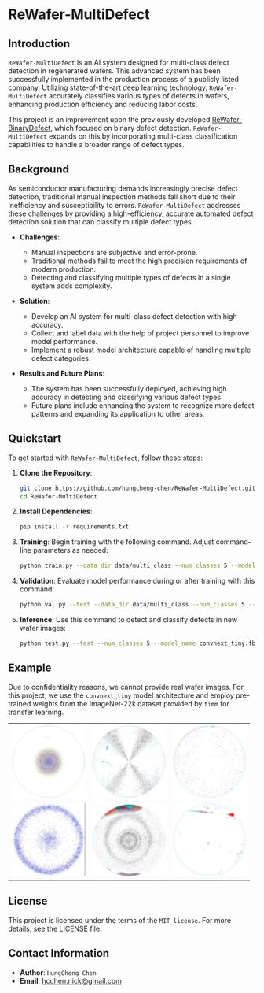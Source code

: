 # ReWafer-MultiDefect

## Introduction

`ReWafer-MultiDefect` is an AI system designed for multi-class defect detection in regenerated wafers. This advanced system has been successfully implemented in the production process of a publicly listed company. Utilizing state-of-the-art deep learning technology, `ReWafer-MultiDefect` accurately classifies various types of defects in wafers, enhancing production efficiency and reducing labor costs.

This project is an improvement upon the previously developed [ReWafer-BinaryDefect](https://github.com/hungcheng-chen/ReWafer-BinaryDefect), which focused on binary defect detection. `ReWafer-MultiDefect` expands on this by incorporating multi-class classification capabilities to handle a broader range of defect types.

## Background

As semiconductor manufacturing demands increasingly precise defect detection, traditional manual inspection methods fall short due to their inefficiency and susceptibility to errors. `ReWafer-MultiDefect` addresses these challenges by providing a high-efficiency, accurate automated defect detection solution that can classify multiple defect types.

- **Challenges**:
  - Manual inspections are subjective and error-prone.
  - Traditional methods fail to meet the high precision requirements of modern production.
  - Detecting and classifying multiple types of defects in a single system adds complexity.

- **Solution**:
  - Develop an AI system for multi-class defect detection with high accuracy.
  - Collect and label data with the help of project personnel to improve model performance.
  - Implement a robust model architecture capable of handling multiple defect categories.

- **Results and Future Plans**:
  - The system has been successfully deployed, achieving high accuracy in detecting and classifying various defect types.
  - Future plans include enhancing the system to recognize more defect patterns and expanding its application to other areas.

## Quickstart

To get started with `ReWafer-MultiDefect`, follow these steps:

1. **Clone the Repository**:
    ```sh
    git clone https://github.com/hungcheng-chen/ReWafer-MultiDefect.git
    cd ReWafer-MultiDefect
    ```

2. **Install Dependencies**:
    ```sh
    pip install -r requirements.txt
    ```

3. **Training**: Begin training with the following command. Adjust command-line parameters as needed:
    ```bash
    python train.py --data_dir data/multi_class --num_classes 5 --model_name convnext_tiny.fb_in22k --batch_size 128 --epochs 30 --lr 1e-4
    ```

4. **Validation**: Evaluate model performance during or after training with this command:
    ```bash
    python val.py --test --data_dir data/multi_class --num_classes 5 --model_name convnext_tiny.fb_in22k --load_model runs/.../best_model.pt
    ```

5. **Inference**: Use this command to detect and classify defects in new wafer images:
    ```bash
    python test.py --test --num_classes 5 --model_name convnext_tiny.fb_in22k --load_model runs/.../best_model.pt --image_path .../xxx.png
    ```

## Example

Due to confidentiality reasons, we cannot provide real wafer images. For this project, we use the `convnext_tiny` model architecture and employ pre-trained weights from the ImageNet-22k dataset provided by `timm` for transfer learning.

<table align="center">
<tr>
    <td><img src="docs/images/0.jpg" alt="Image 1" width="150"></td>
    <td><img src="docs/images/1.jpg" alt="Image 2" width="150"></td>
    <td><img src="docs/images/2.jpg" alt="Image 3" width="150"/></td>
</tr>
<tr>
    <td><img src="docs/images/3.jpg" alt="Image 4" width="150"></td>
    <td><img src="docs/images/4.jpg" alt="Image 5" width="150"></td>
    <td><img src="docs/images/5.jpg" alt="Image 6" width="150"></td>
</tr>
</table>

## License

This project is licensed under the terms of the `MIT license`. For more details, see the [LICENSE](LICENSE) file.

## Contact Information

- **Author**: `HungCheng Chen`
- **Email**: [hcchen.nick@gmail.com](mailto:hcchen.nick@gmail.com)